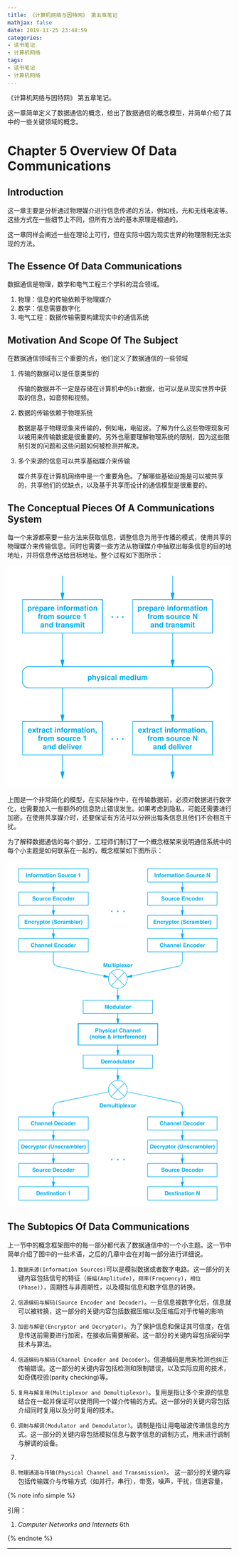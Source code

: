 ```yaml
---
title: 《计算机网络与因特网》 第五章笔记
mathjax: false
date: 2019-11-25 23:48:59
categories: 
- 读书笔记
- 计算机网络
tags:
- 读书笔记
- 计算机网络
---
```




《计算机网络与因特网》 第五章笔记。

这一章简单定义了数据通信的概念，给出了数据通信的概念模型，并简单介绍了其中的一些关键领域的概念。



<!--more-->

# Chapter 5 Overview Of Data Communications

## Introduction

这一章主要是分析通过物理媒介进行信息传递的方法，例如线，光和无线电波等。这些方式在一些细节上不同，但所有方法的基本原理是相通的。

这一章同样会阐述一些在理论上可行，但在实际中因为现实世界的物理限制无法实现的方法。

## The Essence Of Data Communications

数据通信是物理，数学和电气工程三个学科的混合领域。

1. 物理：信息的传输依赖于物理媒介
2. 数学：信息需要数字化
3. 电气工程：数据传输需要构建现实中的通信系统

## Motivation And Scope Of The Subject

在数据通信领域有三个重要的点，他们定义了数据通信的一些领域

1. 传输的数据可以是任意类型的
   
   传输的数据并不一定是存储在计算机中的`bit`数据，也可以是从现实世界中获取的信息，如音频和视频。

2. 数据的传输依赖于物理系统

   数据是基于物理现象来传输的，例如电，电磁波。了解为什么这些物理现象可以被用来传输数据是很重要的。另外也需要理解物理系统的限制，因为这些限制引发的问题和这些问题如何被检测并解决。

3. 多个来源的信息可以共享基础媒介来传输

   媒介共享在计算机网络中是一个重要角色。了解哪些基础设施是可以被共享的，共享他们的优缺点，以及基于共享而设计的通信模型是很重要的。

## The Conceptual Pieces Of A Communications System

每一个来源都需要一些方法来获取信息，调整信息为用于传播的模式，使用共享的物理媒介来传输信息。同时也需要一些方法从物理媒介中抽取出每条信息的目的地地址，并将信息传送给目标地址。整个过程如下图所示：

![数据通信简单模型](CNI-Chapter5-Notes/2019-11-25-23-24-24.png)

上图是一个非常简化的模型，在实际操作中，在传输数据前，必须对数据进行数字化，也需要加入一些额外的信息防止错误发生。如果考虑到隐私，可能还需要进行加密。在使用共享媒介时，还要保证有方法可以分辨出每条信息且他们不会相互干扰。

为了解释数据通信的每个部分，工程师们制订了一个概念框架来说明通信系统中的每个小主题是如何联系在一起的，概念框架如下图所示：

![概念框架](CNI-Chapter5-Notes/2019-11-25-23-28-26.png)

## The Subtopics Of Data Communications

上一节中的概念框架图中的每一部分都代表了数据通信中的一个小主题。这一节中简单介绍了图中的一些术语，之后的几章中会在对每一部分进行详细说。

1. `数据来源(Information Sources)`可以是模拟数据或者数字电路。这一部分的关键内容包括信号的特征（`振幅(Amplitude)`，`频率(Frequency)`，`相位(Phase)`），周期性与非周期性，以及模拟信息和数字信息的转换。

2. `信源编码与解码(Source Encoder and Decoder)`。一旦信息被数字化后，信息就可以被转换，这一部分的关键内容包括数据压缩以及压缩后对于传输的影响

3. `加密与解密(Encryptor and Decryptor)`。为了保护信息和保证其可信度，在信息传送前需要进行加密，在接收后需要解密。这一部分的关键内容包括密码学技术与算法。

4. `信道编码与解码(Channel Encoder and Decoder)`。信道编码是用来检测也纠正传输错误。这一部分的关键内容包括检测和限制错误，以及实际应用的技术，如奇偶校验(parity checking)等。

5. `复用与解复用(Multiplexor and Demultiplexor)`。复用是指让多个来源的信息结合在一起并保证可以使用同一个媒介传输的方式。这一部分的关键内容包括介绍同时复用以及分时复用的技术。

6. `调制与解调(Modulator and Demodulator)`。调制是指让用电磁波传递信息的方式。这一部分的关键内容包括模拟信息与数字信息的调制方式，用来进行调制与解调的设备。
7. 
8. `物理通道与传输(Physical Channel and Transmission)`。 这一部分的关键内容包括传输媒介与传输方式（如并行，串行），带宽，噪声，干扰，信道容量，


{% note info simple %}

引用：

1. *Computer Networks and Internets* 6th

{% endnote %}

***
